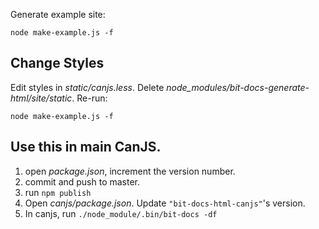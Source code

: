 Generate example site:

```
node make-example.js -f
```

## Change Styles

Edit styles in _static/canjs.less_.
Delete _node_modules/bit-docs-generate-html/site/static_. Re-run:

```
node make-example.js -f
```


## Use this in main CanJS.

1. open _package.json_, increment the version number.
2. commit and push to master.
3. run `npm publish`
4. Open _canjs/package.json_. Update `"bit-docs-html-canjs"`'s version.
5. In canjs, run `./node_module/.bin/bit-docs -df`
